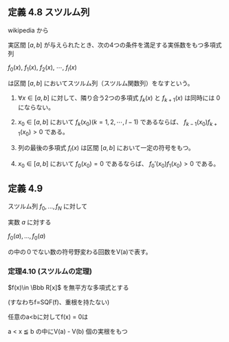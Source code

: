## 定義 4.8 スツルム列

wikipedia から

実区間 $\displaystyle [a,b]$ が与えられたとき、次の4つの条件を満足する実係数をもつ多項式列

$\displaystyle f_{0}(x),~f_{1}(x),~f_{2}(x),~\cdots ,~f_{l}(x)$

は区間 $\displaystyle [a,b]$ においてスツルム列（スツルム関数列）をなすという。

1. $\displaystyle \forall x\in [a,b]$ に対して、隣り合う2つの多項式 $\displaystyle f_{k}(x)$ と $\displaystyle f_{k+1}(x)$ は同時には $\displaystyle 0$ にならない。

1. $\displaystyle x_{0}\in [a,b]$ において $\displaystyle f_{k}(x_{0})(k=1,2,\cdots ,l-1)$ であるならば、 $\displaystyle f_{k-1}(x_{0})f_{k+1}(x_{0})>0$ である。

0. 列の最後の多項式 $\displaystyle f_{l}(x)$ は区間 $\displaystyle [a,b]$ において一定の符号をもつ。

0. $\displaystyle x_{0}\in [a,b]$ において $\displaystyle f_{0}(x_{0})=0$ であるならば、 $\displaystyle f_{0}'(x_{0})f_{1}(x_{0})>0$ である。

## 定義 4.9

スツルム列 $f_0,...,f_N$ に対して

実数 $a$ に対する

$f_0(a), ..., f_0(a)$

の中の０でない数の符号野変わる回数をV(a)で表す。


### 定理4.10 (スツルムの定理)

$f(x)\in \Bbb R[x]$ を無平方な多項式とする

(すなわちf=SQF(f)、重根を持たない)

任意のa<bに対してf(x) = 0は

a < x ≦ b の中にV(a) - V(b) 個の実根をもつ
